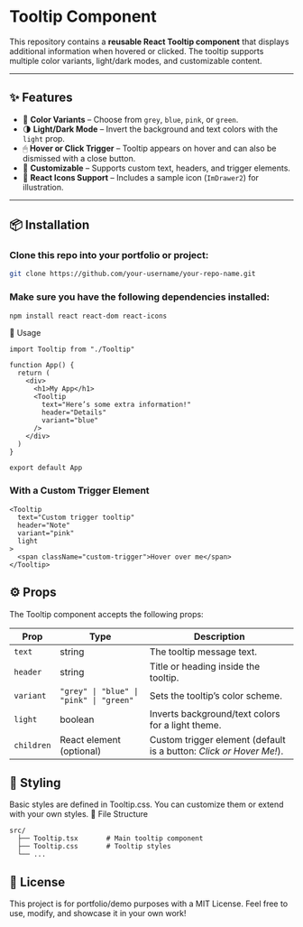 # Tooltip Component

This repository contains a **reusable React Tooltip component** that displays additional information when hovered or clicked. The tooltip supports multiple color variants, light/dark modes, and customizable content.

---

## ✨ Features

- 🎨 **Color Variants** – Choose from `grey`, `blue`, `pink`, or `green`.  
- 🌗 **Light/Dark Mode** – Invert the background and text colors with the `light` prop.  
- 🖱 **Hover or Click Trigger** – Tooltip appears on hover and can also be dismissed with a close button.  
- 🧩 **Customizable** – Supports custom text, headers, and trigger elements.  
- 🔌 **React Icons Support** – Includes a sample icon (`ImDrawer2`) for illustration.  

---

## 📦 Installation

### Clone this repo into your portfolio or project:

```bash
git clone https://github.com/your-username/your-repo-name.git
```
### Make sure you have the following dependencies installed:
```bash
npm install react react-dom react-icons
```
🚀 Usage
```tsx
import Tooltip from "./Tooltip"

function App() {
  return (
    <div>
      <h1>My App</h1>
      <Tooltip
        text="Here’s some extra information!"
        header="Details"
        variant="blue"
      />
    </div>
  )
}

export default App
```
### With a Custom Trigger Element
```tsx
<Tooltip
  text="Custom trigger tooltip"
  header="Note"
  variant="pink"
  light
>
  <span className="custom-trigger">Hover over me</span>
</Tooltip>
```
## ⚙️ Props
The Tooltip component accepts the following props:

| Prop       | Type                                    | Description                                                         |
| ---------- | --------------------------------------- | ------------------------------------------------------------------- |
| `text`     | string                                  | The tooltip message text.                                           |
| `header`   | string                                  | Title or heading inside the tooltip.                                |
| `variant`  | `"grey" \| "blue" \| "pink" \| "green"` | Sets the tooltip’s color scheme.                                    |
| `light`    | boolean                                 | Inverts background/text colors for a light theme.                   |
| `children` | React element (optional)                | Custom trigger element (default is a button: *Click or Hover Me!*). |

## 🎨 Styling
Basic styles are defined in Tooltip.css. You can customize them or extend with your own styles.
📂 File Structure
```
src/
  ├── Tooltip.tsx       # Main tooltip component
  ├── Tooltip.css       # Tooltip styles
  └── ...
```
## 📝 License
This project is for portfolio/demo purposes with a MIT License. Feel free to use, modify, and showcase it in your own work!
